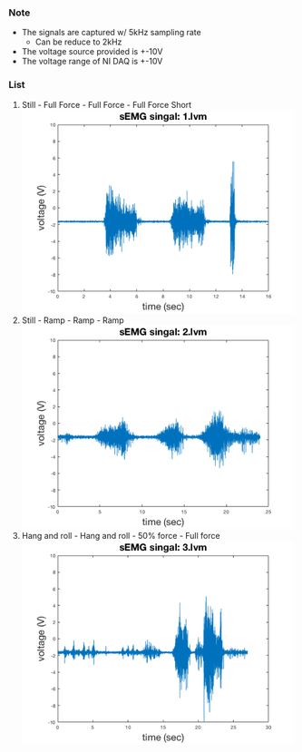 
### Note
* The signals are captured w/ 5kHz sampling rate
    - Can be reduce to 2kHz
* The voltage source provided is +-10V
* The voltage range of NI DAQ is +-10V

### List
1. Still - Full Force - Full Force - Full Force Short
![](https://raw.githubusercontent.com/dymnz/sEMG/master/Signals/1.png)
2. Still - Ramp - Ramp - Ramp
![](https://raw.githubusercontent.com/dymnz/sEMG/master/Signals/2.png)
3. Hang and roll - Hang and roll - 50% force - Full force
![](https://raw.githubusercontent.com/dymnz/sEMG/master/Signals/3.png)




